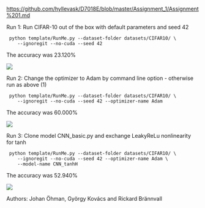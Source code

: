 https://github.com/hyllevask/D7018E/blob/master/Assignment_1/Assignment%201.md

Run 1: 
Run CIFAR-10 out of the box with default parameters and seed 42

```shell
 python template/RunMe.py --dataset-folder datasets/CIFAR10/ \
    --ignoregit --no-cuda --seed 42
````
The accuracy was 23.120%

![](defult_scalars.PNG)

Run 2: 
Change the optimizer to Adam by command line option - otherwise run as above (1)

```shell
 python template/RunMe.py --dataset-folder datasets/CIFAR10/ \
    --ignoregit --no-cuda --seed 42 --optimizer-name Adam
````
The accuracy was 60.000%

![](adam_scalars.PNG)

Run 3:
Clone model CNN_basic.py and exchange LeakyReLu nonlinearity for tanh

```shell
 python template/RunMe.py --dataset-folder datasets/CIFAR10/ \
    --ignoregit --no-cuda --seed 42 --optimizer-name Adam \
    --model-name CNN_tanhH
````
The accuracy was 52.940%

![](tanh_scalars.PNG)

Authors: Johan Öhman, György Kovács and Rickard Brännvall
